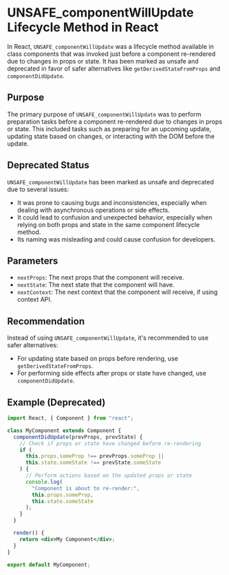 # UNSAFE_componentWillUpdate Lifecycle Method in React

In React, `UNSAFE_componentWillUpdate` was a lifecycle method available in class components that was invoked just before a component re-rendered due to changes in props or state. It has been marked as unsafe and deprecated in favor of safer alternatives like `getDerivedStateFromProps` and `componentDidUpdate`.

## Purpose

The primary purpose of `UNSAFE_componentWillUpdate` was to perform preparation tasks before a component re-rendered due to changes in props or state. This included tasks such as preparing for an upcoming update, updating state based on changes, or interacting with the DOM before the update.

## Deprecated Status

`UNSAFE_componentWillUpdate` has been marked as unsafe and deprecated due to several issues:

- It was prone to causing bugs and inconsistencies, especially when dealing with asynchronous operations or side effects.
- It could lead to confusion and unexpected behavior, especially when relying on both props and state in the same component lifecycle method.
- Its naming was misleading and could cause confusion for developers.

## Parameters

- `nextProps`: The next props that the component will receive.
- `nextState`: The next state that the component will have.
- `nextContext`: The next context that the component will receive, if using context API.

## Recommendation

Instead of using `UNSAFE_componentWillUpdate`, it's recommended to use safer alternatives:

- For updating state based on props before rendering, use `getDerivedStateFromProps`.
- For performing side effects after props or state have changed, use `componentDidUpdate`.

## Example (Deprecated)

```jsx
import React, { Component } from "react";

class MyComponent extends Component {
  componentDidUpdate(prevProps, prevState) {
    // Check if props or state have changed before re-rendering
    if (
      this.props.someProp !== prevProps.someProp ||
      this.state.someState !== prevState.someState
    ) {
      // Perform actions based on the updated props or state
      console.log(
        "Component is about to re-render:",
        this.props.someProp,
        this.state.someState
      );
    }
  }

  render() {
    return <div>My Component</div>;
  }
}

export default MyComponent;
```
